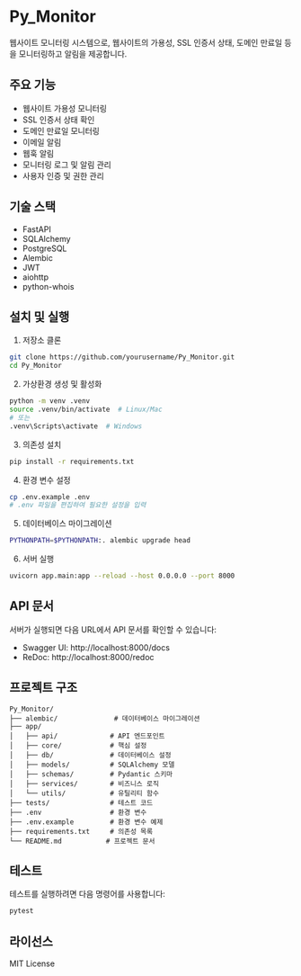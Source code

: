 # Py_Monitor

웹사이트 모니터링 시스템으로, 웹사이트의 가용성, SSL 인증서 상태, 도메인 만료일 등을 모니터링하고 알림을 제공합니다.

## 주요 기능

- 웹사이트 가용성 모니터링
- SSL 인증서 상태 확인
- 도메인 만료일 모니터링
- 이메일 알림
- 웹훅 알림
- 모니터링 로그 및 알림 관리
- 사용자 인증 및 권한 관리

## 기술 스택

- FastAPI
- SQLAlchemy
- PostgreSQL
- Alembic
- JWT
- aiohttp
- python-whois

## 설치 및 실행

1. 저장소 클론
```bash
git clone https://github.com/yourusername/Py_Monitor.git
cd Py_Monitor
```

2. 가상환경 생성 및 활성화
```bash
python -m venv .venv
source .venv/bin/activate  # Linux/Mac
# 또는
.venv\Scripts\activate  # Windows
```

3. 의존성 설치
```bash
pip install -r requirements.txt
```

4. 환경 변수 설정
```bash
cp .env.example .env
# .env 파일을 편집하여 필요한 설정을 입력
```

5. 데이터베이스 마이그레이션
```bash
PYTHONPATH=$PYTHONPATH:. alembic upgrade head
```

6. 서버 실행
```bash
uvicorn app.main:app --reload --host 0.0.0.0 --port 8000
```

## API 문서

서버가 실행되면 다음 URL에서 API 문서를 확인할 수 있습니다:
- Swagger UI: http://localhost:8000/docs
- ReDoc: http://localhost:8000/redoc

## 프로젝트 구조

```
Py_Monitor/
├── alembic/              # 데이터베이스 마이그레이션
├── app/
│   ├── api/             # API 엔드포인트
│   ├── core/            # 핵심 설정
│   ├── db/              # 데이터베이스 설정
│   ├── models/          # SQLAlchemy 모델
│   ├── schemas/         # Pydantic 스키마
│   ├── services/        # 비즈니스 로직
│   └── utils/           # 유틸리티 함수
├── tests/               # 테스트 코드
├── .env                 # 환경 변수
├── .env.example         # 환경 변수 예제
├── requirements.txt     # 의존성 목록
└── README.md           # 프로젝트 문서
```

## 테스트

테스트를 실행하려면 다음 명령어를 사용합니다:

```bash
pytest
```

## 라이선스

MIT License 
